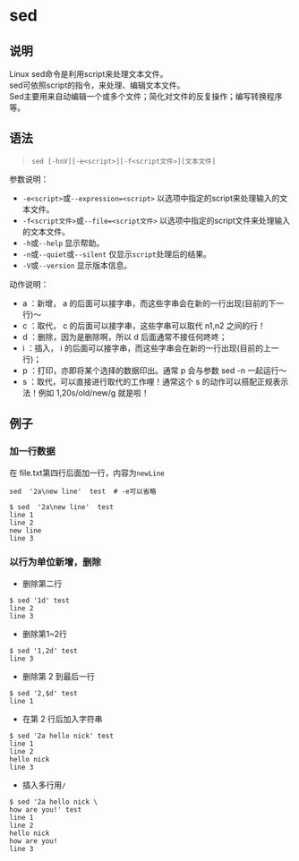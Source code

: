 # sed 

## 说明
Linux sed命令是利用script来处理文本文件。  
sed可依照script的指令，来处理、编辑文本文件。  
Sed主要用来自动编辑一个或多个文件；简化对文件的反复操作；编写转换程序等。   

## 语法

> ``sed [-hnV][-e<script>][-f<script文件>][文本文件]``

参数说明：
* ``-e<script>``或``--expression=<script>`` 以选项中指定的script来处理输入的文本文件。
* ``-f<script文件>``或``--file=<script文件>`` 以选项中指定的script文件来处理输入的文本文件。
* ``-h``或``--help`` 显示帮助。
* ``-n``或``--quiet``或``--silent`` 仅显示``script``处理后的结果。
* ``-V``或``--version`` 显示版本信息。

动作说明：
* a ：新增， a 的后面可以接字串，而这些字串会在新的一行出现(目前的下一行)～
* c ：取代， c 的后面可以接字串，这些字串可以取代 n1,n2 之间的行！
* d ：删除，因为是删除啊，所以 d 后面通常不接任何咚咚；
* i ：插入， i 的后面可以接字串，而这些字串会在新的一行出现(目前的上一行)；
* p ：打印，亦即将某个选择的数据印出。通常 p 会与参数 sed -n 一起运行～
* s ：取代，可以直接进行取代的工作哩！通常这个 s 的动作可以搭配正规表示法！例如 1,20s/old/new/g 就是啦！

## 例子

### 加一行数据

在 file.txt第四行后面加一行，内容为``newLine``
```
sed  '2a\new line'  test  # -e可以省略
```

```
$ sed  '2a\new line'  test
line 1
line 2
new line
line 3
```

### 以行为单位新增，删除

* 删除第二行

```
$ sed '1d' test
line 2
line 3
```
* 删除第1~2行

```
$ sed '1,2d' test
line 3
```

* 删除第 2 到最后一行

```
$ sed '2,$d' test
line 1
```

* 在第 2 行后加入字符串
```
$ sed '2a hello nick' test
line 1
line 2
hello nick
line 3
```

* 插入多行用``/``

```
$ sed '2a hello nick \
how are you!' test
line 1
line 2
hello nick
how are you!
line 3
```